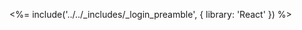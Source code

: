 <!-- markdownlint-disable MD002 MD041 -->

<%= include('../../_includes/_login_preamble', { library: 'React' }) %>
